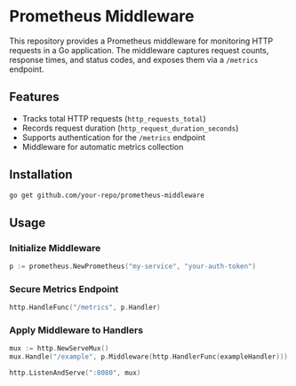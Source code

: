 # Prometheus Middleware

This repository provides a Prometheus middleware for monitoring HTTP requests in a Go application. The middleware captures request counts, response times, and status codes, and exposes them via a `/metrics` endpoint.

## Features
- Tracks total HTTP requests (`http_requests_total`)
- Records request duration (`http_request_duration_seconds`)
- Supports authentication for the `/metrics` endpoint
- Middleware for automatic metrics collection

## Installation

```sh
go get github.com/your-repo/prometheus-middleware
```

## Usage

### Initialize Middleware

```go
p := prometheus.NewPrometheus("my-service", "your-auth-token")
```

### Secure Metrics Endpoint

```go
http.HandleFunc("/metrics", p.Handler)
```

### Apply Middleware to Handlers

```go
mux := http.NewServeMux()
mux.Handle("/example", p.Middleware(http.HandlerFunc(exampleHandler)))

http.ListenAndServe(":8080", mux)
```
